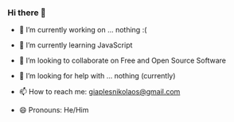 ### Hi there 👋

<!--
**rabblerag/rabblerag** is a ✨ _special_ ✨ repository because its `README.md` (this file) appears on your GitHub profile.

Here are some ideas to get you started: --->

- 🔭 I’m currently working on ... nothing :(

- 🌱 I’m currently learning JavaScript

- 👯 I’m looking to collaborate on Free and Open Source Software

- 🤔 I’m looking for help with ... nothing (currently)
  
- 📫 How to reach me: giaplesnikolaos@gmail.com

- 😄 Pronouns: He/Him
